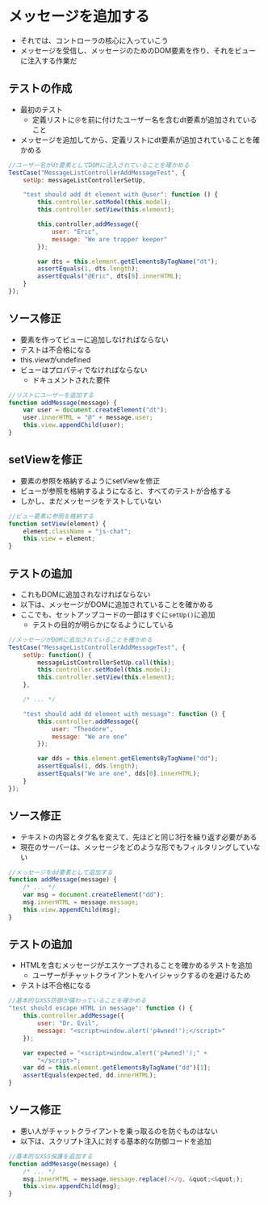 # メッセージを追加する

* それでは、コントローラの核心に入っていこう
* メッセージを受信し、メッセージのためのDOM要素を作り、それをビューに注入する作業だ

## テストの作成

* 最初のテスト
    * 定義リストに`＠`を前に付けたユーザー名を含むdt要素が追加されていること
* メッセージを追加してから、定義リストにdt要素が追加されていることを確かめる

```javascript
//ユーザー名がdt要素としてDOMに注入されていることを確かめる
TestCase("MessageListControllerAddMessageTest", {
    setUp: messageListControllerSetUp,

    "test should add dt element with @user": function () {
        this.controller.setModel(this.model);
        this.controller.setView(this.element);

        this,controller,addMessage({
            user: "Eric",
            message: "We are trapper keeper"
        });

        var dts = this.element.getElementsByTagName("dt");
        assertEquals(1, dts.length);
        assertEquals("@Eric", dts[0].innerHTML);
    }
});
```

## ソース修正

* 要素を作ってビューに追加しなければならない 
* テストは不合格になる
* this.viewがundefined
* ビューはプロパティでなければならない
    * ドキュメントされた要件
    
```javascript
//リストにユーザーを追加する
function addMessage(message) {
    var user = document.createElement("dt");
    user.innerHTML = "@" + message.user;
    this.view.appendChild(user);
}
```

## setViewを修正

* 要素の参照を格納するようにsetViewを修正
* ビューが参照を格納するようになると、すべてのテストが合格する
* しかし、まだメッセージをテストしていない


```javascript
//ビュー要素に参照を格納する
function setView(element) {
    element.className = "js-chat";
    this.view = element;
}
```

## テストの追加

* これもDOMに追加されなければならない
* 以下は、メッセージがDOMに追加されていることを確かめる 
* ここでも、セットアップコードの一部はすぐに`setUp()`に追加
    * テストの目的が明らかになるようにしている

```javascript
//メッセージがDOMに追加されていることを確かめる
TestCase("MessageListControllerAddMessageTest", {
    setUp: function() {
        messageListControllerSetUp.call(this);
        this.controller.setModel(this.model);
        this.controller.setView(this.element);
    },

    /* ... */

    "test should add dd element with message": function () {
        this.controller.addMessage({
            user: "Theodore",
            message: "We are one"
        });

        var dds = this.element.getElementsByTagName("dd");
        assertEquals(1, dds.length);
        assertEquals("We are one", dds[0].innerHTML);
    }
});
```

## ソース修正

* テキストの内容とタグ名を変えて、先ほどと同じ3行を繰り返す必要がある
* 現在のサーバーは、メッセージをどのような形でもフィルタリングしていない

```javascript
//メッセージをdd要素として追加する
function addMessage(message) {
    /* ... */
    var msg = document.createElement("dd");
    msg.innerHTML = message.message;
    this.view.appendChild(msg);
}
```

## テストの追加

* HTMLを含むメッセージがエスケープされることを確かめるテストを追加
    * ユーザーがチャットクライアントをハイジャックするのを避けるため
* テストは不合格になる

```javascript
//基本的なXSS防御が備わっていることを確かめる
"test should escape HTML in message": function () {
    this.controller.addMessage({
        user: "Dr. Evil",
        message: "<script>window.alert('p4wned!');</script>"
    });

    var expected = "<script>window.alert('p4wned!');" +
        "</script>";
    var dd = this.element.getElementsByTagName("dd")[1];
    assertEquals(expected, dd.innerHTML);
}
```

## ソース修正

* 悪い人がチャットクライアントを乗っ取るのを防ぐものはない
* 以下は、スクリプト注入に対する基本的な防御コードを追加

```javascript
//基本的なXSS保護を追加する
function addMesasge(message) {
    /* ... */
    msg.innerHTML = message.message.replace(/</g, &quot;<&quot;);
    this.view.appendChild(msg);
}
```
